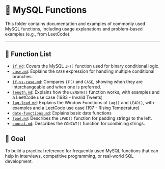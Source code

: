 # 🔧 MySQL Functions

This folder contains documentation and examples of commonly used MySQL functions, including usage explanations and problem-based examples (e.g., from LeetCode).

---

## 📄 Function List

- [`if.md`](if.md): Covers the MySQL `IF()` function used for binary conditional logic.
- [`case.md`](case.md): Explains the `CASE` expression for handling multiple conditional branches.
- [`if-vs-case.md`](if-vs-case.md): Compares `IF()` and `CASE`, showing when they are interchangeable and when one is preferred.
- [`length.md`](length.md): Explains how the `LENGTH()` function works, with examples and a LeetCode use case (1683 - Invalid Tweets)
- [`lag-lead.md`](lag-lead.md): Explains the Window Functions of `Lag()` and `LEAD()`, with examples and a LeetCode use case (197 - Rising Temperature)
- [`date-functions.md`](date-functions.md): Explains basic date functions
- [`lpad.md`](lpad.md): Describes the `LPAD()` function for padding strings to the left.
- [`concat.md`](concat.md): Describes the `CONCAT()` function for combining strings.



## 🧠 Goal

To build a practical reference for frequently used MySQL functions that can help in interviews, competitive programming, or real-world SQL development.

